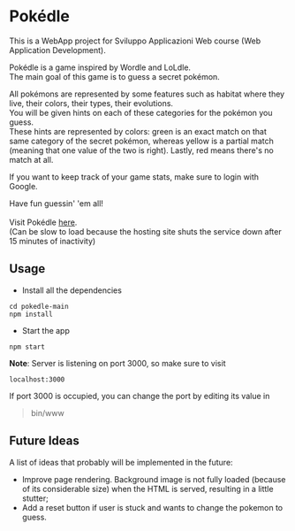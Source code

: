 # Pokédle

This is a WebApp project for Sviluppo Applicazioni Web course (Web Application Development).

Pokédle is a game inspired by Wordle and LoLdle.<br>
The main goal of this game is to guess a secret pokémon.<br>

All pokémons are represented by some features such as habitat where they live, their colors, their types, their evolutions.<br>
You will be given hints on each of these categories for the pokémon you guess.<br>
These hints are represented by colors:
green is an exact match on that same category of the secret pokémon, whereas yellow is a 
partial match (meaning that one value of the two is right). Lastly, red means there's no match at all.<br>

If you want to keep track of your game stats, make sure to login with Google. 

Have fun guessin' 'em all!<br><br>
Visit Pokédle [here](https://pokedle.onrender.com/).<br>
(Can be slow to load because the hosting site shuts the service down after 15 minutes of inactivity)

## Usage

- Install all the dependencies
```
cd pokedle-main
npm install
```

- Start the app
```
npm start
```

**Note**: Server is listening on port 3000, so make sure to visit
```
localhost:3000
```

If port 3000 is occupied, you can change the port by editing its value in
> bin/www

## Future Ideas
A list of ideas that probably will be implemented in the future:
- Improve page rendering. Background image is not fully loaded (because of its considerable size) when the HTML is served, resulting in a little stutter;
- Add a reset button if user is stuck and wants to change the pokemon to guess.

